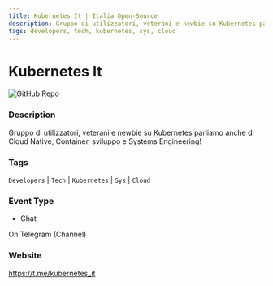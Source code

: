 ```yaml
---
title: Kubernetes It | Italia Open-Source
description: Gruppo di utilizzatori, veterani e newbie su Kubernetes parliamo anche di Cloud Native, Container, sviluppo e Systems Engineering!
tags: developers, tech, kubernetes, sys, cloud
---
```

        

# Kubernetes It

![GitHub Repo](https://img.shields.io/static/v1?label=category&message=communities&color=green)

### Description

Gruppo di utilizzatori, veterani e newbie su Kubernetes parliamo anche di Cloud Native, Container, sviluppo e Systems Engineering!

### Tags

`Developers` | `Tech` | `Kubernetes` | `Sys` | `Cloud`

### Event Type

- Chat

On Telegram (Channel)

### Website

https://t.me/kubernetes_it